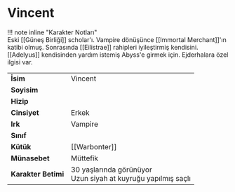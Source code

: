 # Vincent   
  
  
!!! note inline "Karakter Notları"  
	Eski [[Güneş Birliği]] scholar'ı. Vampire dönüşünce [[Immortal Merchant]]'ın katibi olmuş. Sonrasında [[Eilistrae]] rahipleri iyileştirmiş kendisini. [[Adelyus]] kendisinden yardım istemiş Abyss'e girmek için. Ejderhalara özel ilgisi var.  
  
  
<table><tr><td><b>İsim</b></td><td>Vincent</td></tr>  
<tr><td><b>Soyisim</b></td><td></td></tr>  
<tr><td><b>Hizip</b></td><td></td></tr>  
<tr><td><b>Cinsiyet</b></td><td>Erkek</td></tr>  
<tr><td><b>Irk</b></td><td>Vampire</td></tr>  
<tr><td><b>Sınıf</b></td><td></td></tr>  
<tr><td><b>Kütük</b></td><td>[[Warbonter]]</td></tr>  
<tr><td><b>Münasebet</b></td><td>Müttefik</td></tr>  
<tr><td><b>Karakter Betimi</b></td><td>30 yaşlarında görünüyor<br>Uzun siyah at kuyruğu yapılmış saçlı</td></tr>  
</table>